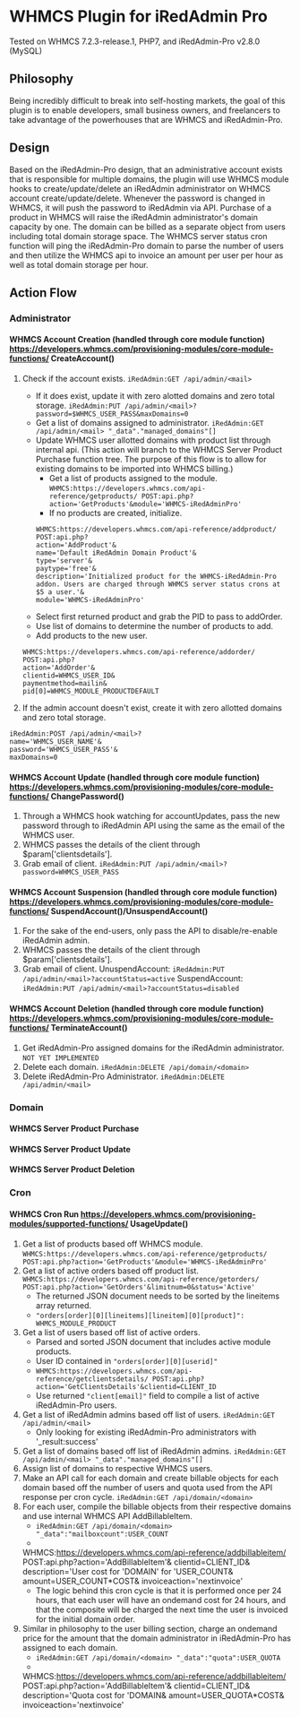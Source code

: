 # WHMCS Plugin for iRedAdmin Pro
Tested on WHMCS 7.2.3-release.1, PHP7, and iRedAdmin-Pro v2.8.0 (MySQL)

## Philosophy
Being incredibly difficult to break into self-hosting markets, the goal of this plugin is to enable developers, small business owners, and freelancers to take advantage of the powerhouses that are WHMCS and iRedAdmin-Pro.

## Design
Based on the iRedAdmin-Pro design, that an administrative account exists that is responsible for multiple domains, the plugin will use WHMCS module hooks to create/update/delete an iRedAdmin administrator on WHMCS account create/update/delete. Whenever the password is changed in WHMCS, it will push the password to iRedAdmin via API.
Purchase of a product in WHMCS will raise the iRedAdmin administrator's domain capacity by one. The domain can be billed as a separate object from users including total domain storage space.
The WHMCS server status cron function will ping the iRedAdmin-Pro domain to parse the number of users and then utilize the WHMCS api to invoice an amount per user per hour as well as total domain storage per hour.

## Action Flow
### Administrator
#### WHMCS Account Creation (handled through core module function) https://developers.whmcs.com/provisioning-modules/core-module-functions/ CreateAccount()
    
1. Check if the account exists. `iRedAdmin:GET /api/admin/<mail>`
    * If it does exist, update it with zero alotted domains and zero total storage. `iRedAdmin:PUT /api/admin/<mail>?password=$WHMCS_USER_PASS&maxDomains=0`
    * Get a list of domains assigned to administrator. `iRedAdmin:GET /api/admin/<mail> "_data"."managed_domains"[]`
    * Update WHMCS user allotted domains with product list through internal api. (This action will branch to the WHMCS Server Product Purchase function tree. The purpose of this flow is to allow for existing domains to be imported into WHMCS billing.)
        * Get a list of products assigned to the module. `WHMCS:https://developers.whmcs.com/api-reference/getproducts/ POST:api.php?action='GetProducts'&module='WHMCS-iRedAdminPro'`
        * If no products are created, initialize.
        ```
        WHMCS:https://developers.whmcs.com/api-reference/addproduct/
        POST:api.php?
        action='AddProduct'&
        name='Default iRedAdmin Domain Product'&
        type='server'&
        paytype='free'&
        description='Initialized product for the WHMCS-iRedAdmin-Pro addon. Users are charged through WHMCS server status crons at $5 a user.'&
        module='WHMCS-iRedAdminPro'
        ```
    * Select first returned product and grab the PID to pass to addOrder.
    * Use list of domains to determine the number of products to add.
    * Add products to the new user.
    ```
    WHMCS:https://developers.whmcs.com/api-reference/addorder/
    POST:api.php?
    action='AddOrder'&
    clientid=WHMCS_USER_ID&
    paymentmethod=mailin&
    pid[0]=WHMCS_MODULE_PRODUCTDEFAULT
    ```
    
2. If the admin account doesn't exist, create it with zero allotted domains and zero total storage.
```
iRedAdmin:POST /api/admin/<mail>?
name='WHMCS_USER_NAME'&
password='WHMCS_USER_PASS'&
maxDomains=0
```

#### WHMCS Account Update (handled through core module function) https://developers.whmcs.com/provisioning-modules/core-module-functions/ ChangePassword()
1. Through a WHMCS hook watching for accountUpdates, pass the new password through to iRedAdmin API using the same <mail> as the email of the WHMCS user.
2. WHMCS passes the details of the client through $param['clientsdetails']. 
3. Grab email of client.
`iRedAdmin:PUT /api/admin/<mail>?password=WHMCS_USER_PASS`

#### WHMCS Account Suspension (handled through core module function) https://developers.whmcs.com/provisioning-modules/core-module-functions/ SuspendAccount()/UnsuspendAccount()
1. For the sake of the end-users, only pass the API to disable/re-enable iRedAdmin admin.
2. WHMCS passes the details of the client through $param['clientsdetails']. 
3. Grab email of client.
UnuspendAccount: `iRedAdmin:PUT /api/admin/<mail>?accountStatus=active`
SuspendAccount: `iRedAdmin:PUT /api/admin/<mail>?accountStatus=disabled`

#### WHMCS Account Deletion (handled through core module function) https://developers.whmcs.com/provisioning-modules/core-module-functions/ TerminateAccount()
1. Get iRedAdmin-Pro assigned domains for the iRedAdmin administrator. `NOT YET IMPLEMENTED`
2. Delete each domain. `iRedAdmin:DELETE /api/domain/<domain>`
3. Delete iRedAdmin-Pro Administrator. `iRedAdmin:DELETE /api/admin/<mail>`


### Domain
#### WHMCS Server Product Purchase

#### WHMCS Server Product Update

#### WHMCS Server Product Deletion


### Cron
#### WHMCS Cron Run https://developers.whmcs.com/provisioning-modules/supported-functions/ UsageUpdate()
1. Get a list of products based off WHMCS module. `WHMCS:https://developers.whmcs.com/api-reference/getproducts/ POST:api.php?action='GetProducts'&module='WHMCS-iRedAdminPro'`
2. Get a list of active orders based off product list. `WHMCS:https://developers.whmcs.com/api-reference/getorders/ POST:api.php?action='GetOrders'&limitnum=0&status='Active'`
    * The returned JSON document needs to be sorted by the lineitems array returned.
    * `"orders[order][0][lineitems][lineitem][0][product]": WHMCS_MODULE_PRODUCT`
3. Get a list of users based off list of active orders.
    * Parsed and sorted JSON document that includes active module products.
    * User ID contained in `"orders[order][0][userid]"`
    * `WHMCS:https://developers.whmcs.com/api-reference/getclientsdetails/ POST:api.php?action='GetClientsDetails'&clientid=CLIENT_ID`
    * Use returned `"client[email]"` field to compile a list of active iRedAdmin-Pro users.
4. Get a list of iRedAdmin admins based off list of users. `iRedAdmin:GET /api/admin/<mail>`
    * Only looking for existing iRedAdmin-Pro administrators with '_result:success'
5. Get a list of domains based off list of iRedAdmin admins. `iRedAdmin:GET /api/admin/<mail> "_data"."managed_domains"[]`
6. Assign list of domains to respective WHMCS users.
7. Make an API call for each domain and create billable objects for each domain based off the number of users and quota used from the API response per cron cycle. `iRedAdmin:GET /api/domain/<domain>`
8. For each user, compile the billable objects from their respective domains and use internal WHMCS API AddBillableItem. 
    * `iRedAdmin:GET /api/domain/<domain> "_data":"mailboxcount":USER_COUNT`
    * 
    WHMCS:https://developers.whmcs.com/api-reference/addbillableitem/
    POST:api.php?action='AddBillableItem'&
    clientid=CLIENT_ID&
    description='User cost for 'DOMAIN' for 'USER_COUNT&
    amount=USER_COUNT*COST&
    invoiceaction='nextinvoice'
    * The logic behind this cron cycle is that it is performed once per 24 hours, that each user will have an ondemand cost for 24 hours, and that the composite will be charged the next time the user is invoiced for the initial domain order.
9. Similar in philosophy to the user billing section, charge an ondemand price for the amount that the domain administrator in iRedAdmin-Pro has assigned to each domain.
    * `iRedAdmin:GET /api/domain/<domain> "_data":"quota":USER_QUOTA`
    * 
    WHMCS:https://developers.whmcs.com/api-reference/addbillableitem/
    POST:api.php?action='AddBillableItem'&
    clientid=CLIENT_ID&
    description='Quota cost for 'DOMAIN&
    amount=USER_QUOTA*COST&
    invoiceaction='nextinvoice'
